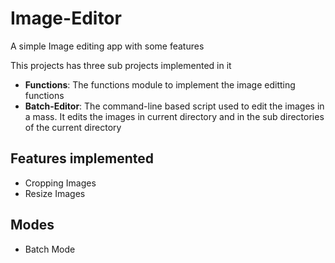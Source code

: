 # Image-Editor

A simple Image editing app with some features

This projects has three sub projects implemented in it

* <b> Functions</b>: The functions module to implement the image editting functions
* <b> Batch-Editor</b>: The command-line based script used to edit the images in a mass. It edits the images in current directory and in the sub directories of the current directory

## Features implemented

* Cropping Images
* Resize Images

## Modes

* Batch Mode
